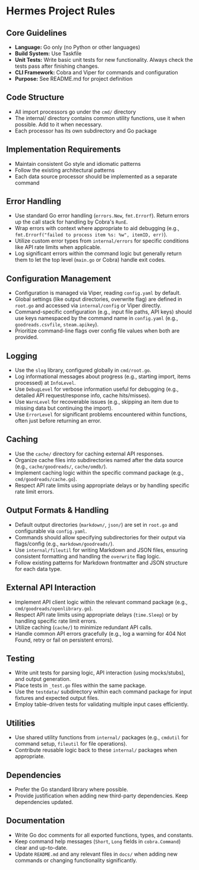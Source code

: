 # Hermes Project Rules

## Core Guidelines

- **Language:** Go only (no Python or other languages)
- **Build System:** Use Taskfile
- **Unit Tests:** Write basic unit tests for new functionality. Always check the tests pass after finishing changes.
- **CLI Framework:** Cobra and Viper for commands and configuration
- **Purpose:** See README.md for project definition

## Code Structure

- All import processors go under the `cmd/` directory
- The internal/ directory contains common utility functions, use it when possible. Add to it when necessary.
- Each processor has its own subdirectory and Go package

## Implementation Requirements

- Maintain consistent Go style and idiomatic patterns
- Follow the existing architectural patterns
- Each data source processor should be implemented as a separate command

## Error Handling

- Use standard Go error handling (`errors.New`, `fmt.Errorf`). Return errors up the call stack for handling by Cobra's `RunE`.
- Wrap errors with context where appropriate to aid debugging (e.g., `fmt.Errorf("failed to process item %s: %w", itemID, err)`).
- Utilize custom error types from `internal/errors` for specific conditions like API rate limits when applicable.
- Log significant errors within the command logic but generally return them to let the top level (`main.go` or Cobra) handle exit codes.

## Configuration Management

- Configuration is managed via Viper, reading `config.yaml` by default.
- Global settings (like output directories, overwrite flag) are defined in `root.go` and accessed via `internal/config` or Viper directly.
- Command-specific configuration (e.g., input file paths, API keys) should use keys namespaced by the command name in `config.yaml` (e.g., `goodreads.csvfile`, `steam.apikey`).
- Prioritize command-line flags over config file values when both are provided.

## Logging

- Use the `slog` library, configured globally in `cmd/root.go`.
- Log informational messages about progress (e.g., starting import, items processed) at `InfoLevel`.
- Use `DebugLevel` for verbose information useful for debugging (e.g., detailed API request/response info, cache hits/misses).
- Use `WarnLevel` for recoverable issues (e.g., skipping an item due to missing data but continuing the import).
- Use `ErrorLevel` for significant problems encountered within functions, often just before returning an error.

## Caching

- Use the `cache/` directory for caching external API responses.
- Organize cache files into subdirectories named after the data source (e.g., `cache/goodreads/`, `cache/omdb/`).
- Implement caching logic within the specific command package (e.g., `cmd/goodreads/cache.go`).
- Respect API rate limits using appropriate delays or by handling specific rate limit errors.

## Output Formats & Handling

- Default output directories (`markdown/`, `json/`) are set in `root.go` and configurable via `config.yaml`.
- Commands should allow specifying subdirectories for their output via flags/config (e.g., `markdown/goodreads/`).
- Use `internal/fileutil` for writing Markdown and JSON files, ensuring consistent formatting and handling the `overwrite` flag logic.
- Follow existing patterns for Markdown frontmatter and JSON structure for each data type.

## External API Interaction

- Implement API client logic within the relevant command package (e.g., `cmd/goodreads/openlibrary.go`).
- Respect API rate limits using appropriate delays (`time.Sleep`) or by handling specific rate limit errors.
- Utilize caching (`cache/`) to minimize redundant API calls.
- Handle common API errors gracefully (e.g., log a warning for 404 Not Found, retry or fail on persistent errors).

## Testing

- Write unit tests for parsing logic, API interaction (using mocks/stubs), and output generation.
- Place tests in `_test.go` files within the same package.
- Use the `testdata/` subdirectory within each command package for input fixtures and expected output files.
- Employ table-driven tests for validating multiple input cases efficiently.

## Utilities

- Use shared utility functions from `internal/` packages (e.g., `cmdutil` for command setup, `fileutil` for file operations).
- Contribute reusable logic back to these `internal/` packages when appropriate.

## Dependencies

- Prefer the Go standard library where possible.
- Provide justification when adding new third-party dependencies. Keep dependencies updated.

## Documentation

- Write Go doc comments for all exported functions, types, and constants.
- Keep command help messages (`Short`, `Long` fields in `cobra.Command`) clear and up-to-date.
- Update `README.md` and any relevant files in `docs/` when adding new commands or changing functionality significantly.
